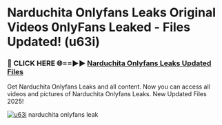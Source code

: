 # Narduchita Onlyfans Leaks Original Videos 0nlyFans Leaked - Files Updated! (u63i)

<h3>🔴 CLICK HERE 🌐==►► <a href="https://tinyurl.com/ms9xzufz" rel="nofollow">Narduchita Onlyfans Leaks Updated Files</a></h3>

Get Narduchita Onlyfans Leaks and all content. Now you can access all videos and pictures of Narduchita Onlyfans Leaks. New Updated Files 2025!

[![u63i](https://i.imgur.com/ppqm5kG.gif)](https://tinyurl.com/ms9xzufz)
narduchita onlyfans leak
